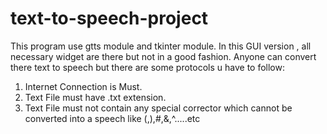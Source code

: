 # text-to-speech-project


This program use gtts module and tkinter module.
In this GUI version , all necessary widget are there but not in a good fashion. Anyone can convert there text to speech 
but there are some protocols u have to follow:
1) Internet Connection is Must.
2) Text File must have .txt extension.
3) Text File must not contain any special corrector which cannot be converted into a speech like (,),#,&,^.....etc

